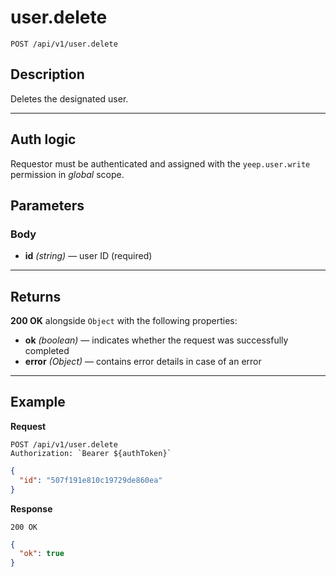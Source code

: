 # user.delete

`POST /api/v1/user.delete`

## Description

Deletes the designated user.

***

## Auth logic

Requestor must be authenticated and assigned with the `yeep.user.write` permission in _global_ scope.

## Parameters

### Body

- **id** _(string)_ — user ID (required)
***

## Returns

**200 OK** alongside `Object` with the following properties:

- **ok** _(boolean)_ — indicates whether the request was successfully completed
- **error** _(Object)_ — contains error details in case of an error

***

## Example

**Request**

```
POST /api/v1/user.delete
Authorization: `Bearer ${authToken}`
```

``` json
{
  "id": "507f191e810c19729de860ea"
}
```

**Response**

`200 OK`

``` json
{
  "ok": true
}
```
